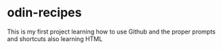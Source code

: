 # odin-recipes

This is my first project learning how to use Github and the proper prompts and shortcuts 
also learning HTML

